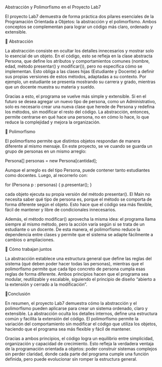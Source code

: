 Abstracción y Polimorfismo en el Proyecto Lab7

El proyecto Lab7 demuestra de forma práctica dos pilares esenciales de la Programación Orientada a Objetos: la abstracción y el polimorfismo. Ambos conceptos se complementan para lograr un código más claro, ordenado y extensible.

🔹 Abstracción

La abstracción consiste en ocultar los detalles innecesarios y mostrar solo lo esencial de un objeto. En el código, esto se refleja en la clase abstracta Persona, que define los atributos y comportamientos comunes (nombre, edad, método presentar() y modificar()), pero no especifica cómo se implementan.
Esto obliga a las clases hijas (Estudiante y Docente) a definir sus propias versiones de estos métodos, adaptadas a su contexto.
Por ejemplo, un estudiante se presenta mostrando su carrera y grado, mientras que un docente muestra su materia y sueldo.

Gracias a esto, el programa se vuelve más simple y extensible. Si en el futuro se desea agregar un nuevo tipo de persona, como un Administrativo, solo es necesario crear una nueva clase que herede de Persona y redefina los métodos, sin modificar el resto del código.
La abstracción, entonces, permite centrarse en qué hace una persona, no en cómo lo hace, lo que reduce la complejidad y mejora la organización.

🔹 Polimorfismo

El polimorfismo permite que distintos objetos respondan de manera diferente al mismo mensaje.
En este proyecto, se ve cuando se guarda un grupo de personas en un mismo arreglo:

Persona[] personas = new Persona[cantidad];


Aunque el arreglo es del tipo Persona, puede contener tanto estudiantes como docentes.
Luego, al recorrerlo con:

for (Persona p : personas) {
    p.presentar();
}


cada objeto ejecuta su propia versión del método presentar().
El Main no necesita saber qué tipo de persona es, porque el método se comporta de forma diferente según el objeto.
Esto hace que el código sea más flexible, fácil de mantener y libre de condicionales innecesarios.

Además, el método modificar() aprovecha la misma idea: el programa llama siempre al mismo método, pero la acción varía según si se trata de un estudiante o un docente.
De esta manera, el polimorfismo reduce la dependencia entre clases y permite que el sistema se adapte fácilmente a cambios o ampliaciones.

🔹 Cómo trabajan juntos

La abstracción establece una estructura general que define las reglas del sistema (qué deben poder hacer todas las personas), mientras que el polimorfismo permite que cada tipo concreto de persona cumpla esas reglas de forma diferente.
Ambos principios hacen que el programa sea modular, reutilizable y escalable, siguiendo el principio de diseño “abierto a la extensión y cerrado a la modificación”.

🔹Conclusión

En resumen, el proyecto Lab7 demuestra cómo la abstracción y el polimorfismo pueden aplicarse para crear un sistema ordenado, claro y extensible.
La abstracción oculta los detalles internos, define una estructura común y facilita la extensión del código.
El polimorfismo permite la variación del comportamiento sin modificar el código que utiliza los objetos, haciendo que el programa sea más flexible y fácil de mantener.

Gracias a ambos principios, el código logra un equilibrio entre simplicidad, organización y capacidad de crecimiento.
Esto refleja la verdadera ventaja de la programación orientada a objetos: poder construir sistemas complejos sin perder claridad, donde cada parte del programa cumple una función definida, pero puede evolucionar sin romper la estructura general.

